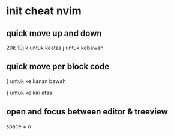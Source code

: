 # init cheat nvim
## quick move up and down
20k
10j
k untuk keatas
j untuk kebawah

## quick move per block code
{ 
untuk ke kanan bawah

}
untuk ke kiri atas

## open and focus between editor & treeview
space + o
